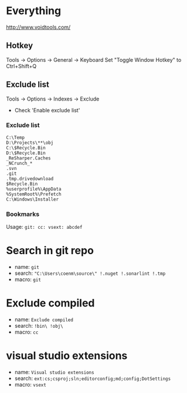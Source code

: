 # Everything

http://www.voidtools.com/

## Hotkey

Tools -> Options -> General -> Keyboard
Set "Toggle Window Hotkey" to Ctrl+Shift+Q

## Exclude list

Tools -> Options -> Indexes -> Exclude
 
 - Check 'Enable exclude list'

### Exclude list

```
C:\Temp
D:\Projects\**\obj
C:\$Recycle.Bin
D:\$Recycle.Bin
_ReSharper.Caches
_NCrunch_*
.svn
.git
.tmp.drivedownload
$Recycle.Bin
%userprofile%\AppData
%SystemRoot%\Prefetch
C:\Windows\Installer

```

### Bookmarks

Usage: `git: cc: vsext: abcdef`

# Search in git repo
- name: `git`
- search: `"C:\Users\coenm\source\" !.nuget !.sonarlint !.tmp`
- macro: `git`

# Exclude compiled
- name: `Exclude compiled`
- search: `!bin\ !obj\`
- macro: `cc`

# visual studio extensions
- name: `Visual studio extensions`
- search: `ext:cs;csproj;sln;editorconfig;md;config;DotSettings`
- macro: `vsext`

